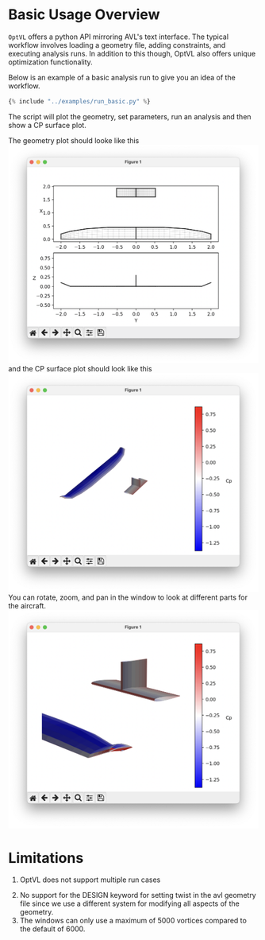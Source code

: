 # Basic Usage Overview

`OptVL` offers a python API mirroring AVL's text interface.
The typical workflow involves loading a geometry file, adding constraints, and executing analysis runs.
In addition to this though, OptVL also offers unique optimization functionality. 

Below is an example of a basic analysis run to give you an idea of the workflow. 

```python 
{% include "../examples/run_basic.py" %}
```

The script will plot the geometry, set parameters, run an analysis and then show a CP surface plot.

The geometry plot should looke like this 
![aircraft geometry plot](figures/aircraft_geom.png)
and the CP surface plot should look like this
![aircraft cp](figures/aircraft_cp.png)
You can rotate, zoom, and pan in the window to look at different parts for the aircraft.
![aircraft cp view 2](figures/aircraft_cp_view2.png)

# Limitations
1. OptVL does not support multiple run cases
<!-- 2. There is no single precision version (8 digit output instead of 16 digits) of OptVL available for download
   - You could compile one yourself if you really need this -->
2. No support for the DESIGN keyword for setting twist in the avl geometry file since we use a different system for modifying all aspects of the geometry.
3. The windows can only use a maximum of 5000 vortices compared to the default of 6000. 
